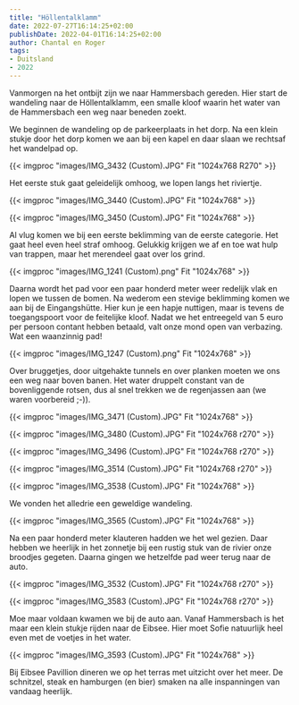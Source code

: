 ```yaml
---
title: "Höllentalklamm"
date: 2022-07-27T16:14:25+02:00
publishDate: 2022-04-01T16:14:25+02:00
author: Chantal en Roger
tags:
- Duitsland
- 2022
---
```


Vanmorgen na het ontbijt zijn we naar Hammersbach gereden. Hier start de wandeling naar de Höllentalklamm, een smalle kloof waarin het water van de Hammersbach een weg naar beneden zoekt.

We beginnen de wandeling op de parkeerplaats in het dorp. Na een klein stukje door het dorp komen we aan bij een kapel en daar slaan we rechtsaf het wandelpad op.

{{< imgproc "images/IMG_3432 (Custom).JPG" Fit "1024x768 R270" >}}

Het eerste stuk gaat geleidelijk omhoog, we lopen langs het riviertje.

{{< imgproc "images/IMG_3440 (Custom).JPG" Fit "1024x768" >}}

{{< imgproc "images/IMG_3450 (Custom).JPG" Fit "1024x768" >}}

Al vlug komen we bij een eerste beklimming van de eerste categorie. Het gaat heel even heel straf omhoog. Gelukkig krijgen we af en toe wat hulp van trappen, maar het merendeel gaat over los grind.

{{< imgproc "images/IMG_1241 (Custom).png" Fit "1024x768" >}}

Daarna wordt het pad voor een paar honderd meter weer redelijk vlak en lopen we tussen de bomen. Na wederom een stevige beklimming komen we aan bij de Eingangshütte. Hier kun je een hapje nuttigen, maar is tevens de toegangspoort voor de feitelijke kloof. Nadat we het entreegeld van 5 euro per persoon contant hebben betaald, valt onze mond open van verbazing. Wat een waanzinnig pad!

{{< imgproc "images/IMG_1247 (Custom).png" Fit "1024x768" >}}

Over bruggetjes, door uitgehakte tunnels en over planken moeten we ons een weg naar boven banen. Het water druppelt constant van de bovenliggende rotsen, dus al snel trekken we de regenjassen aan (we waren voorbereid ;-)).

{{< imgproc "images/IMG_3471 (Custom).JPG" Fit "1024x768" >}}

{{< imgproc "images/IMG_3480 (Custom).JPG" Fit "1024x768 r270" >}}

{{< imgproc "images/IMG_3496 (Custom).JPG" Fit "1024x768 r270" >}}

{{< imgproc "images/IMG_3514 (Custom).JPG" Fit "1024x768 r270" >}}

{{< imgproc "images/IMG_3538 (Custom).JPG" Fit "1024x768" >}}

We vonden het alledrie een geweldige wandeling.

{{< imgproc "images/IMG_3565 (Custom).JPG" Fit "1024x768" >}}

Na een paar honderd meter klauteren hadden we het wel gezien. Daar hebben we heerlijk in het zonnetje bij een rustig stuk van de rivier onze broodjes gegeten. Daarna gingen we hetzelfde pad weer terug naar de auto.

{{< imgproc "images/IMG_3532 (Custom).JPG" Fit "1024x768 r270" >}}

{{< imgproc "images/IMG_3583 (Custom).JPG" Fit "1024x768 r270" >}}

Moe maar voldaan kwamen we bij de auto aan. Vanaf Hammersbach is het maar een klein stukje rijden naar de Eibsee. Hier moet Sofie natuurlijk heel even met de voetjes in het water.

{{< imgproc "images/IMG_3593 (Custom).JPG" Fit "1024x768" >}}

Bij Eibsee Pavillion dineren we op het terras met uitzicht over het meer. De schnitzel, steak en hamburgen (en bier) smaken na alle inspanningen van vandaag heerlijk.
